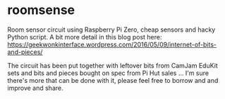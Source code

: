# roomsense
Room sensor circuit using Raspberry Pi Zero, cheap sensors and hacky Python script. A bit more detail in this blog post here: https://geekwonkinterface.wordpress.com/2016/05/09/internet-of-bits-and-pieces/

The circuit has been put together with leftover bits from CamJam EduKit sets and bits and pieces bought on spec from Pi Hut sales ... I'm sure there's more that can be done with it, please feel free to borrow and and improve and share.
